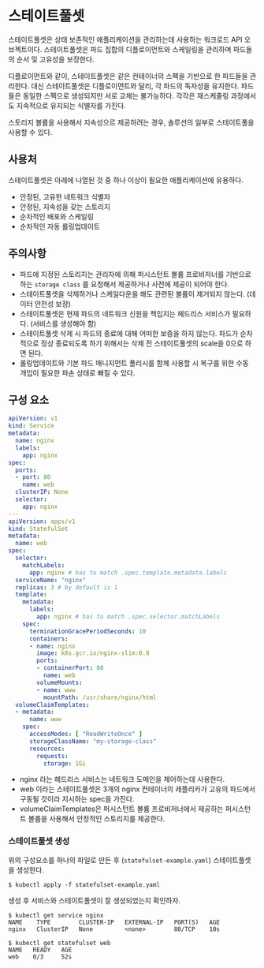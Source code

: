 # 스테이트풀셋

스테이트풀셋은 상태 보존적인 애플리케이션을 관리하는데 사용하는 워크로드 API 오브젝트이다. 스테이트풀셋은 파드 집합의 디플로이먼트와 스케일링을 관리하며 파드들의 순서 및 고유성을 보장한다.

디플로이먼트와 같이, 스테이트풀셋은 같은 컨테이너의 스펙을 기반으로 한 파드들을 관리한다. 대신 스테이트풀셋은 디플로이먼트와 달리, 각 파드의 독자성을 유지한다. 파드들은 동일한 스펙으로 생성되지만 서로 교체는 불가능하다. 각각은 재스케줄링 과정에서도 지속적으로 유지되는 식별자를 가진다.

스토리지 볼륨을 사용해서 지속성으르 제공하려는 경우, 솔루션의 일부로 스테이트풀을 사용할 수 있다. 



## 사용처

스테이트풀셋은 아래에 나열된 것 중 하나 이상이 필요한 애플리케이션에 유용하다.

* 안정된, 고유한 네트워크 식별자
* 안정된, 지속성을 갖는 스토리지
* 순차적인 배포와 스케일링
* 순차적인 자동 롤링업데이트



## 주의사항

* 파드에 지정된 스토리지는 관리자에 의해 퍼시스턴트 볼륨 프로비저너를 기반으로 하는 `storage class` 를 요청해서 제공하거나 사전에 제공이 되어야 한다.
* 스테이트풀셋을 삭제하거나 스케일다운을 해도 관련된 볼륨이 제거되지 않는다. (데이터 안전성 보장)
* 스테이트풀셋은 현재 파드의 네트워크 신원을 책임지는 헤드리스 서비스가 필요하다. (서비스를 생성해야 함)
* 스테이트풀셋 삭제 시 파드의 종료에 대해 어떠한 보증을 하지 않는다. 파드가 순차적으로 정상 종료되도록 하기 위해서는 삭제 전 스테이트풀셋의 scale을 0으로 하면 된다.
* 롤링업데이트와 기본 파드 매니지먼트 폴리시를 함께 사용할 시 복구를 위한 수동 개입이 필요한 파손 상태로 빠질 수 있다.



## 구성 요소

```yaml
apiVersion: v1
kind: Service
metadata:
  name: nginx
  labels:
    app: nginx
spec:
  ports:
  - port: 80
    name: web
  clusterIP: None
  selector:
    app: nginx
---
apiVersion: apps/v1
kind: StatefulSet
metadata:
  name: web
spec:
  selector:
    matchLabels:
      app: nginx # has to match .spec.template.metadata.labels
  serviceName: "nginx"
  replicas: 3 # by default is 1
  template:
    metadata:
      labels:
        app: nginx # has to match .spec.selector.matchLabels
    spec:
      terminationGracePeriodSeconds: 10
      containers:
      - name: nginx
        image: k8s.gcr.io/nginx-slim:0.8
        ports:
        - containerPort: 80
          name: web
        volumeMounts:
        - name: www
          mountPath: /usr/share/nginx/html
  volumeClaimTemplates:
  - metadata:
      name: www
    spec:
      accessModes: [ "ReadWriteOnce" ]
      storageClassName: "my-storage-class"
      resources:
        requests:
          storage: 1Gi
```

* nginx 라는 헤드리스 서비스는 네트워크 도메인을 제어하는데 사용한다.
* web 이라는 스테이트풀셋은 3개의 nginx 컨테이너의 레플리카가 고유의 파드에서 구동될 것이라 지시하는 spec을 가진다.
* volumeClaimTemplates은 퍼시스턴트 볼륨 프로비저너에서 제공하는 퍼시스턴트 볼륨을 사용해서 안정적인 스토리지를 제공한다.



### 스테이트풀셋 생성

위의 구성요소를 하나의 파일로 만든 후 (`statefulset-example.yaml`) 스테이트풀셋을 생성한다.

```shell
$ kubectl apply -f statefulset-example.yaml
```



생성 후 서비스와 스테이트풀셋이 잘 생성되었는지 확인하자.

```shell
$ kubectl get service nginx
NAME    TYPE        CLUSTER-IP   EXTERNAL-IP   PORT(S)   AGE
nginx   ClusterIP   None         <none>        80/TCP    10s
```

```shell
$ kubectl get statefulset web
NAME   READY   AGE
web    0/3     52s
```

